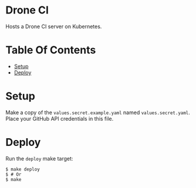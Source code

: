# Drone CI
Hosts a Drone CI server on Kubernetes.

# Table Of Contents
- [Setup](#setup)
- [Deploy](#deploy)

# Setup
Make a copy of the `values.secret.example.yaml` named `values.secret.yaml`.  
Place your GitHub API credentials in this file.

# Deploy
Run the `deploy` make target:

```
$ make deploy
$ # Or
$ make
```
